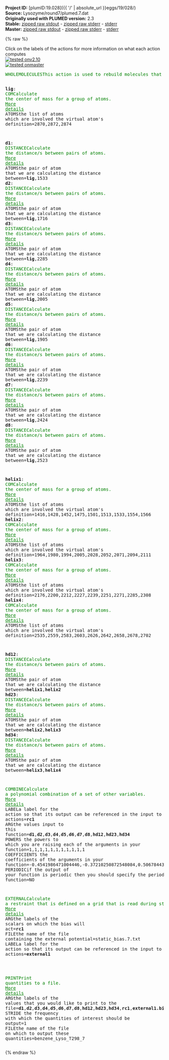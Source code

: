 **Project ID:** [plumID:19.028]({{ '/' | absolute_url }}eggs/19/028/)  
**Source:** Lysozyme/round7/plumed.7.dat  
**Originally used with PLUMED version:** 2.3  
**Stable:** [zipped raw stdout](plumed.7.dat.plumed.stdout.txt.zip) - [zipped raw stderr](plumed.7.dat.plumed.stderr.txt.zip) - [stderr](plumed.7.dat.plumed.stderr)  
**Master:** [zipped raw stdout](plumed.7.dat.plumed_master.stdout.txt.zip) - [zipped raw stderr](plumed.7.dat.plumed_master.stderr.txt.zip) - [stderr](plumed.7.dat.plumed_master.stderr)  

{% raw %}
<div class="plumedpreheader">
<div class="headerInfo" id="value_details_data/Lysozyme/round7/plumed.7.dat"> Click on the labels of the actions for more information on what each action computes </div>
<div class="containerBadge">
<div class="headerBadge"><a href="plumed.7.dat.plumed.stderr"><img src="https://img.shields.io/badge/v2.10-passing-green.svg" alt="tested onv2.10" /></a></div>
<div class="headerBadge"><a href="plumed.7.dat.plumed_master.stderr"><img src="https://img.shields.io/badge/master-passing-green.svg" alt="tested onmaster" /></a></div>
</div>
</div>
<pre class="plumedlisting">
<span class="plumedtooltip" style="color:green">WHOLEMOLECULES<span class="right">This action is used to rebuild molecules that can become split by the periodic boundary conditions. <a href="https://www.plumed.org/doc-master/user-doc/html/WHOLEMOLECULES" style="color:green">More details</a><i></i></span></span> <span class="plumedtooltip">ENTITY0<span class="right">the atoms that make up a molecule that you wish to align<i></i></span></span>=1-2881


<span style="display:none;" id="data/Lysozyme/round7/plumed.7.dat">The WHOLEMOLECULES action with label <b></b> calculates something</span><b name="data/Lysozyme/round7/plumed.7.datlig" onclick='showPath("data/Lysozyme/round7/plumed.7.dat","data/Lysozyme/round7/plumed.7.datlig","data/Lysozyme/round7/plumed.7.datlig","brown")'>lig</b>: <span class="plumedtooltip" style="color:green">COM<span class="right">Calculate the center of mass for a group of atoms. <a href="https://www.plumed.org/doc-master/user-doc/html/COM" style="color:green">More details</a><i></i></span></span> <span class="plumedtooltip">ATOMS<span class="right">the list of atoms which are involved the virtual atom's definition<i></i></span></span>=2870,2872,2874


<span style="display:none;" id="data/Lysozyme/round7/plumed.7.datlig">The COM action with label <b>lig</b> calculates something</span><b name="data/Lysozyme/round7/plumed.7.datd1" onclick='showPath("data/Lysozyme/round7/plumed.7.dat","data/Lysozyme/round7/plumed.7.datd1","data/Lysozyme/round7/plumed.7.datd1","brown")'>d1</b>: <span class="plumedtooltip" style="color:green">DISTANCE<span class="right">Calculate the distance/s between pairs of atoms. <a href="https://www.plumed.org/doc-master/user-doc/html/DISTANCE" style="color:green">More details</a><i></i></span></span> <span class="plumedtooltip">ATOMS<span class="right">the pair of atom that we are calculating the distance between<i></i></span></span>=<b name="data/Lysozyme/round7/plumed.7.datlig">lig</b>,1533
<span style="display:none;" id="data/Lysozyme/round7/plumed.7.datd1">The DISTANCE action with label <b>d1</b> calculates the following quantities:<table  align="center" frame="void" width="95%" cellpadding="5%"><tr><td width="5%"><b> Quantity </b>  </td><td><b> Description </b> </td></tr><tr><td width="5%">d1.value</td><td>the DISTANCE between this pair of atoms</td></tr></table></span><b name="data/Lysozyme/round7/plumed.7.datd2" onclick='showPath("data/Lysozyme/round7/plumed.7.dat","data/Lysozyme/round7/plumed.7.datd2","data/Lysozyme/round7/plumed.7.datd2","brown")'>d2</b>: <span class="plumedtooltip" style="color:green">DISTANCE<span class="right">Calculate the distance/s between pairs of atoms. <a href="https://www.plumed.org/doc-master/user-doc/html/DISTANCE" style="color:green">More details</a><i></i></span></span> <span class="plumedtooltip">ATOMS<span class="right">the pair of atom that we are calculating the distance between<i></i></span></span>=<b name="data/Lysozyme/round7/plumed.7.datlig">lig</b>,1716
<span style="display:none;" id="data/Lysozyme/round7/plumed.7.datd2">The DISTANCE action with label <b>d2</b> calculates the following quantities:<table  align="center" frame="void" width="95%" cellpadding="5%"><tr><td width="5%"><b> Quantity </b>  </td><td><b> Description </b> </td></tr><tr><td width="5%">d2.value</td><td>the DISTANCE between this pair of atoms</td></tr></table></span><b name="data/Lysozyme/round7/plumed.7.datd3" onclick='showPath("data/Lysozyme/round7/plumed.7.dat","data/Lysozyme/round7/plumed.7.datd3","data/Lysozyme/round7/plumed.7.datd3","brown")'>d3</b>: <span class="plumedtooltip" style="color:green">DISTANCE<span class="right">Calculate the distance/s between pairs of atoms. <a href="https://www.plumed.org/doc-master/user-doc/html/DISTANCE" style="color:green">More details</a><i></i></span></span> <span class="plumedtooltip">ATOMS<span class="right">the pair of atom that we are calculating the distance between<i></i></span></span>=<b name="data/Lysozyme/round7/plumed.7.datlig">lig</b>,2285
<span style="display:none;" id="data/Lysozyme/round7/plumed.7.datd3">The DISTANCE action with label <b>d3</b> calculates the following quantities:<table  align="center" frame="void" width="95%" cellpadding="5%"><tr><td width="5%"><b> Quantity </b>  </td><td><b> Description </b> </td></tr><tr><td width="5%">d3.value</td><td>the DISTANCE between this pair of atoms</td></tr></table></span><b name="data/Lysozyme/round7/plumed.7.datd4" onclick='showPath("data/Lysozyme/round7/plumed.7.dat","data/Lysozyme/round7/plumed.7.datd4","data/Lysozyme/round7/plumed.7.datd4","brown")'>d4</b>: <span class="plumedtooltip" style="color:green">DISTANCE<span class="right">Calculate the distance/s between pairs of atoms. <a href="https://www.plumed.org/doc-master/user-doc/html/DISTANCE" style="color:green">More details</a><i></i></span></span> <span class="plumedtooltip">ATOMS<span class="right">the pair of atom that we are calculating the distance between<i></i></span></span>=<b name="data/Lysozyme/round7/plumed.7.datlig">lig</b>,2005
<span style="display:none;" id="data/Lysozyme/round7/plumed.7.datd4">The DISTANCE action with label <b>d4</b> calculates the following quantities:<table  align="center" frame="void" width="95%" cellpadding="5%"><tr><td width="5%"><b> Quantity </b>  </td><td><b> Description </b> </td></tr><tr><td width="5%">d4.value</td><td>the DISTANCE between this pair of atoms</td></tr></table></span><b name="data/Lysozyme/round7/plumed.7.datd5" onclick='showPath("data/Lysozyme/round7/plumed.7.dat","data/Lysozyme/round7/plumed.7.datd5","data/Lysozyme/round7/plumed.7.datd5","brown")'>d5</b>: <span class="plumedtooltip" style="color:green">DISTANCE<span class="right">Calculate the distance/s between pairs of atoms. <a href="https://www.plumed.org/doc-master/user-doc/html/DISTANCE" style="color:green">More details</a><i></i></span></span> <span class="plumedtooltip">ATOMS<span class="right">the pair of atom that we are calculating the distance between<i></i></span></span>=<b name="data/Lysozyme/round7/plumed.7.datlig">lig</b>,1905
<span style="display:none;" id="data/Lysozyme/round7/plumed.7.datd5">The DISTANCE action with label <b>d5</b> calculates the following quantities:<table  align="center" frame="void" width="95%" cellpadding="5%"><tr><td width="5%"><b> Quantity </b>  </td><td><b> Description </b> </td></tr><tr><td width="5%">d5.value</td><td>the DISTANCE between this pair of atoms</td></tr></table></span><b name="data/Lysozyme/round7/plumed.7.datd6" onclick='showPath("data/Lysozyme/round7/plumed.7.dat","data/Lysozyme/round7/plumed.7.datd6","data/Lysozyme/round7/plumed.7.datd6","brown")'>d6</b>: <span class="plumedtooltip" style="color:green">DISTANCE<span class="right">Calculate the distance/s between pairs of atoms. <a href="https://www.plumed.org/doc-master/user-doc/html/DISTANCE" style="color:green">More details</a><i></i></span></span> <span class="plumedtooltip">ATOMS<span class="right">the pair of atom that we are calculating the distance between<i></i></span></span>=<b name="data/Lysozyme/round7/plumed.7.datlig">lig</b>,2239 
<span style="display:none;" id="data/Lysozyme/round7/plumed.7.datd6">The DISTANCE action with label <b>d6</b> calculates the following quantities:<table  align="center" frame="void" width="95%" cellpadding="5%"><tr><td width="5%"><b> Quantity </b>  </td><td><b> Description </b> </td></tr><tr><td width="5%">d6.value</td><td>the DISTANCE between this pair of atoms</td></tr></table></span><b name="data/Lysozyme/round7/plumed.7.datd7" onclick='showPath("data/Lysozyme/round7/plumed.7.dat","data/Lysozyme/round7/plumed.7.datd7","data/Lysozyme/round7/plumed.7.datd7","brown")'>d7</b>: <span class="plumedtooltip" style="color:green">DISTANCE<span class="right">Calculate the distance/s between pairs of atoms. <a href="https://www.plumed.org/doc-master/user-doc/html/DISTANCE" style="color:green">More details</a><i></i></span></span> <span class="plumedtooltip">ATOMS<span class="right">the pair of atom that we are calculating the distance between<i></i></span></span>=<b name="data/Lysozyme/round7/plumed.7.datlig">lig</b>,2424
<span style="display:none;" id="data/Lysozyme/round7/plumed.7.datd7">The DISTANCE action with label <b>d7</b> calculates the following quantities:<table  align="center" frame="void" width="95%" cellpadding="5%"><tr><td width="5%"><b> Quantity </b>  </td><td><b> Description </b> </td></tr><tr><td width="5%">d7.value</td><td>the DISTANCE between this pair of atoms</td></tr></table></span><b name="data/Lysozyme/round7/plumed.7.datd8" onclick='showPath("data/Lysozyme/round7/plumed.7.dat","data/Lysozyme/round7/plumed.7.datd8","data/Lysozyme/round7/plumed.7.datd8","brown")'>d8</b>: <span class="plumedtooltip" style="color:green">DISTANCE<span class="right">Calculate the distance/s between pairs of atoms. <a href="https://www.plumed.org/doc-master/user-doc/html/DISTANCE" style="color:green">More details</a><i></i></span></span> <span class="plumedtooltip">ATOMS<span class="right">the pair of atom that we are calculating the distance between<i></i></span></span>=<b name="data/Lysozyme/round7/plumed.7.datlig">lig</b>,2523

<span style="display:none;" id="data/Lysozyme/round7/plumed.7.datd8">The DISTANCE action with label <b>d8</b> calculates the following quantities:<table  align="center" frame="void" width="95%" cellpadding="5%"><tr><td width="5%"><b> Quantity </b>  </td><td><b> Description </b> </td></tr><tr><td width="5%">d8.value</td><td>the DISTANCE between this pair of atoms</td></tr></table></span><b name="data/Lysozyme/round7/plumed.7.dathelix1" onclick='showPath("data/Lysozyme/round7/plumed.7.dat","data/Lysozyme/round7/plumed.7.dathelix1","data/Lysozyme/round7/plumed.7.dathelix1","brown")'>helix1</b>: <span class="plumedtooltip" style="color:green">COM<span class="right">Calculate the center of mass for a group of atoms. <a href="https://www.plumed.org/doc-master/user-doc/html/COM" style="color:green">More details</a><i></i></span></span> <span class="plumedtooltip">ATOMS<span class="right">the list of atoms which are involved the virtual atom's definition<i></i></span></span>=1416,1428,1452,1475,1501,1513,1533,1554,1566
<span style="display:none;" id="data/Lysozyme/round7/plumed.7.dathelix1">The COM action with label <b>helix1</b> calculates something</span><b name="data/Lysozyme/round7/plumed.7.dathelix2" onclick='showPath("data/Lysozyme/round7/plumed.7.dat","data/Lysozyme/round7/plumed.7.dathelix2","data/Lysozyme/round7/plumed.7.dathelix2","brown")'>helix2</b>: <span class="plumedtooltip" style="color:green">COM<span class="right">Calculate the center of mass for a group of atoms. <a href="https://www.plumed.org/doc-master/user-doc/html/COM" style="color:green">More details</a><i></i></span></span> <span class="plumedtooltip">ATOMS<span class="right">the list of atoms which are involved the virtual atom's definition<i></i></span></span>=1964,1980,1994,2005,2028,2052,2071,2094,2111
<span style="display:none;" id="data/Lysozyme/round7/plumed.7.dathelix2">The COM action with label <b>helix2</b> calculates something</span><b name="data/Lysozyme/round7/plumed.7.dathelix3" onclick='showPath("data/Lysozyme/round7/plumed.7.dat","data/Lysozyme/round7/plumed.7.dathelix3","data/Lysozyme/round7/plumed.7.dathelix3","brown")'>helix3</b>: <span class="plumedtooltip" style="color:green">COM<span class="right">Calculate the center of mass for a group of atoms. <a href="https://www.plumed.org/doc-master/user-doc/html/COM" style="color:green">More details</a><i></i></span></span> <span class="plumedtooltip">ATOMS<span class="right">the list of atoms which are involved the virtual atom's definition<i></i></span></span>=2176,2200,2212,2227,2239,2251,2271,2285,2308
<span style="display:none;" id="data/Lysozyme/round7/plumed.7.dathelix3">The COM action with label <b>helix3</b> calculates something</span><b name="data/Lysozyme/round7/plumed.7.dathelix4" onclick='showPath("data/Lysozyme/round7/plumed.7.dat","data/Lysozyme/round7/plumed.7.dathelix4","data/Lysozyme/round7/plumed.7.dathelix4","brown")'>helix4</b>: <span class="plumedtooltip" style="color:green">COM<span class="right">Calculate the center of mass for a group of atoms. <a href="https://www.plumed.org/doc-master/user-doc/html/COM" style="color:green">More details</a><i></i></span></span> <span class="plumedtooltip">ATOMS<span class="right">the list of atoms which are involved the virtual atom's definition<i></i></span></span>=2535,2559,2583,2603,2626,2642,2658,2678,2702

<span style="display:none;" id="data/Lysozyme/round7/plumed.7.dathelix4">The COM action with label <b>helix4</b> calculates something</span><b name="data/Lysozyme/round7/plumed.7.dathd12" onclick='showPath("data/Lysozyme/round7/plumed.7.dat","data/Lysozyme/round7/plumed.7.dathd12","data/Lysozyme/round7/plumed.7.dathd12","brown")'>hd12</b>: <span class="plumedtooltip" style="color:green">DISTANCE<span class="right">Calculate the distance/s between pairs of atoms. <a href="https://www.plumed.org/doc-master/user-doc/html/DISTANCE" style="color:green">More details</a><i></i></span></span> <span class="plumedtooltip">ATOMS<span class="right">the pair of atom that we are calculating the distance between<i></i></span></span>=<b name="data/Lysozyme/round7/plumed.7.dathelix1">helix1</b>,<b name="data/Lysozyme/round7/plumed.7.dathelix2">helix2</b>
<span style="display:none;" id="data/Lysozyme/round7/plumed.7.dathd12">The DISTANCE action with label <b>hd12</b> calculates the following quantities:<table  align="center" frame="void" width="95%" cellpadding="5%"><tr><td width="5%"><b> Quantity </b>  </td><td><b> Description </b> </td></tr><tr><td width="5%">hd12.value</td><td>the DISTANCE between this pair of atoms</td></tr></table></span><b name="data/Lysozyme/round7/plumed.7.dathd23" onclick='showPath("data/Lysozyme/round7/plumed.7.dat","data/Lysozyme/round7/plumed.7.dathd23","data/Lysozyme/round7/plumed.7.dathd23","brown")'>hd23</b>: <span class="plumedtooltip" style="color:green">DISTANCE<span class="right">Calculate the distance/s between pairs of atoms. <a href="https://www.plumed.org/doc-master/user-doc/html/DISTANCE" style="color:green">More details</a><i></i></span></span> <span class="plumedtooltip">ATOMS<span class="right">the pair of atom that we are calculating the distance between<i></i></span></span>=<b name="data/Lysozyme/round7/plumed.7.dathelix2">helix2</b>,<b name="data/Lysozyme/round7/plumed.7.dathelix3">helix3</b>
<span style="display:none;" id="data/Lysozyme/round7/plumed.7.dathd23">The DISTANCE action with label <b>hd23</b> calculates the following quantities:<table  align="center" frame="void" width="95%" cellpadding="5%"><tr><td width="5%"><b> Quantity </b>  </td><td><b> Description </b> </td></tr><tr><td width="5%">hd23.value</td><td>the DISTANCE between this pair of atoms</td></tr></table></span><b name="data/Lysozyme/round7/plumed.7.dathd34" onclick='showPath("data/Lysozyme/round7/plumed.7.dat","data/Lysozyme/round7/plumed.7.dathd34","data/Lysozyme/round7/plumed.7.dathd34","brown")'>hd34</b>: <span class="plumedtooltip" style="color:green">DISTANCE<span class="right">Calculate the distance/s between pairs of atoms. <a href="https://www.plumed.org/doc-master/user-doc/html/DISTANCE" style="color:green">More details</a><i></i></span></span> <span class="plumedtooltip">ATOMS<span class="right">the pair of atom that we are calculating the distance between<i></i></span></span>=<b name="data/Lysozyme/round7/plumed.7.dathelix3">helix3</b>,<b name="data/Lysozyme/round7/plumed.7.dathelix4">helix4</b>


<span style="display:none;" id="data/Lysozyme/round7/plumed.7.dathd34">The DISTANCE action with label <b>hd34</b> calculates the following quantities:<table  align="center" frame="void" width="95%" cellpadding="5%"><tr><td width="5%"><b> Quantity </b>  </td><td><b> Description </b> </td></tr><tr><td width="5%">hd34.value</td><td>the DISTANCE between this pair of atoms</td></tr></table></span><span class="plumedtooltip" style="color:green">COMBINE<span class="right">Calculate a polynomial combination of a set of other variables. <a href="https://www.plumed.org/doc-master/user-doc/html/COMBINE" style="color:green">More details</a><i></i></span></span> <span class="plumedtooltip">LABEL<span class="right">a label for the action so that its output can be referenced in the input to other actions<i></i></span></span>=<b name="data/Lysozyme/round7/plumed.7.datrc1" onclick='showPath("data/Lysozyme/round7/plumed.7.dat","data/Lysozyme/round7/plumed.7.datrc1","data/Lysozyme/round7/plumed.7.datrc1","brown")'>rc1</b> <span class="plumedtooltip">ARG<span class="right">the values input to this function<i></i></span></span>=<b name="data/Lysozyme/round7/plumed.7.datd1">d1</b>,<b name="data/Lysozyme/round7/plumed.7.datd2">d2</b>,<b name="data/Lysozyme/round7/plumed.7.datd3">d3</b>,<b name="data/Lysozyme/round7/plumed.7.datd4">d4</b>,<b name="data/Lysozyme/round7/plumed.7.datd5">d5</b>,<b name="data/Lysozyme/round7/plumed.7.datd6">d6</b>,<b name="data/Lysozyme/round7/plumed.7.datd7">d7</b>,<b name="data/Lysozyme/round7/plumed.7.datd8">d8</b>,<b name="data/Lysozyme/round7/plumed.7.dathd12">hd12</b>,<b name="data/Lysozyme/round7/plumed.7.dathd23">hd23</b>,<b name="data/Lysozyme/round7/plumed.7.dathd34">hd34</b>  <span class="plumedtooltip">POWERS<span class="right"> the powers to which you are raising each of the arguments in your function<i></i></span></span>=1,1,1,1,1,1,1,1,1,1,1 <span class="plumedtooltip">COEFFICIENTS<span class="right"> the coefficients of the arguments in your function<i></i></span></span>=-0.4541986471004446,-0.37210250872548084,0.5067844333059605,-0.30558523801003457,-0.06954552971836371,0.4458562013177264,-0.10914761987234493,-0.2609145918434595,0.048814849524529726,0.13734191624654,-0.013071374493311238 <span class="plumedtooltip">PERIODIC<span class="right">if the output of your function is periodic then you should specify the periodicity of the function<i></i></span></span>=NO









<span style="display:none;" id="data/Lysozyme/round7/plumed.7.datrc1">The COMBINE action with label <b>rc1</b> calculates the following quantities:<table  align="center" frame="void" width="95%" cellpadding="5%"><tr><td width="5%"><b> Quantity </b>  </td><td><b> Description </b> </td></tr><tr><td width="5%">rc1.value</td><td>a linear combination</td></tr></table></span><span class="plumedtooltip" style="color:green">EXTERNAL<span class="right">Calculate a restraint that is defined on a grid that is read during start up <a href="https://www.plumed.org/doc-master/user-doc/html/EXTERNAL" style="color:green">More details</a><i></i></span></span> <span class="plumedtooltip">ARG<span class="right">the labels of the scalars on which the bias will act<i></i></span></span>=<b name="data/Lysozyme/round7/plumed.7.datrc1">rc1</b> <span class="plumedtooltip">FILE<span class="right">the name of the file containing the external potential<i></i></span></span>=static_bias.7.txt <span class="plumedtooltip">LABEL<span class="right">a label for the action so that its output can be referenced in the input to other actions<i></i></span></span>=<b name="data/Lysozyme/round7/plumed.7.datexternal1" onclick='showPath("data/Lysozyme/round7/plumed.7.dat","data/Lysozyme/round7/plumed.7.datexternal1","data/Lysozyme/round7/plumed.7.datexternal1","brown")'>external1</b>

<br/><span style="display:none;" id="data/Lysozyme/round7/plumed.7.datexternal1">The EXTERNAL action with label <b>external1</b> calculates the following quantities:<table  align="center" frame="void" width="95%" cellpadding="5%"><tr><td width="5%"><b> Quantity </b>  </td><td><b> Description </b> </td></tr><tr><td width="5%">external1.bias</td><td>the instantaneous value of the bias potential</td></tr></table></span><span class="plumedtooltip" style="color:green">PRINT<span class="right">Print quantities to a file. <a href="https://www.plumed.org/doc-master/user-doc/html/PRINT" style="color:green">More details</a><i></i></span></span> <span class="plumedtooltip">ARG<span class="right">the labels of the values that you would like to print to the file<i></i></span></span>=<b name="data/Lysozyme/round7/plumed.7.datd1">d1</b>,<b name="data/Lysozyme/round7/plumed.7.datd2">d2</b>,<b name="data/Lysozyme/round7/plumed.7.datd3">d3</b>,<b name="data/Lysozyme/round7/plumed.7.datd4">d4</b>,<b name="data/Lysozyme/round7/plumed.7.datd5">d5</b>,<b name="data/Lysozyme/round7/plumed.7.datd6">d6</b>,<b name="data/Lysozyme/round7/plumed.7.datd7">d7</b>,<b name="data/Lysozyme/round7/plumed.7.datd8">d8</b>,<b name="data/Lysozyme/round7/plumed.7.dathd12">hd12</b>,<b name="data/Lysozyme/round7/plumed.7.dathd23">hd23</b>,<b name="data/Lysozyme/round7/plumed.7.dathd34">hd34</b>,<b name="data/Lysozyme/round7/plumed.7.datrc1">rc1</b>,<b name="data/Lysozyme/round7/plumed.7.datexternal1">external1.bias</b> <span class="plumedtooltip">STRIDE<span class="right"> the frequency with which the quantities of interest should be output<i></i></span></span>=1 <span class="plumedtooltip">FILE<span class="right">the name of the file on which to output these quantities<i></i></span></span>=benzene_Lyso_T298_7
</pre>
{% endraw %}
